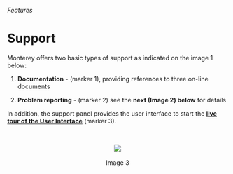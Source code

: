 _Features_
# Support

Monterey offers two basic types of support as indicated on the image 1 below:

1. **Documentation** - (marker 1), providing references to three on-line documents

2. **Problem reporting** - (marker 2) see the **next (Image 2) below** for details

In addition, the support panel provides the user interface to start the **[live tour of the User Interface](../content/online_help/live_tour.html)** (marker 3).

<br>
<p align=center>
  <img src="https://cloud.githubusercontent.com/assets/2712405/18618827/a0c34aac-7dbc-11e6-9c88-e51092de7b1e.png"></img>
 <br><br>
Image 3
</p>


